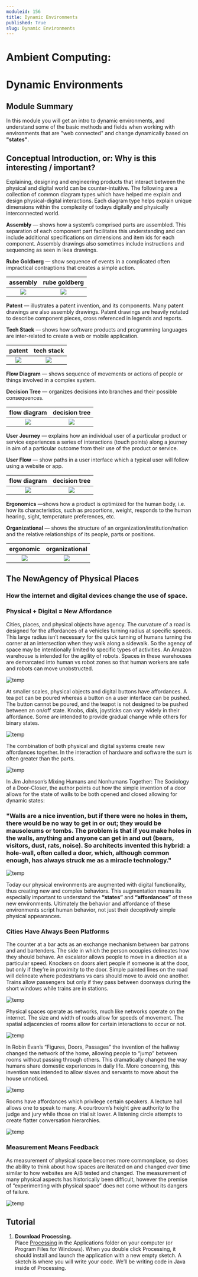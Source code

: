 ```yaml
---
moduleid: 156
title: Dynamic Environments
published: True
slug: Dynamic Environments
---
```


Ambient Computing:
===========================================

# Dynamic Environments
## Module Summary
In this module you will get an intro to dynamic environments, and understand some of the basic methods and fields when working with environments that are "web connected" and change dynamically based on **"states"**.

## Conceptual Introduction, or: Why is this interesting / important?
Explaining, designing and engineering products that interact between the physical and digital world can be counter-intuitive. The following are a collection of common diagram types which have helped me explain and design physical-digital interactions. Each diagram type helps explain unique dimensions within the complexity of todays digitally and physically interconnected world.

**Assembly** — shows how a system’s comprised parts are assembled. This separation of each component part facilitates this understanding and can include additional specifications on dimensions and item ids for each component. Assembly drawings also sometimes include instructions and sequencing as seen in Ikea drawings.

**Rube Goldberg** — show sequence of events in a complicated often impractical contraptions that creates a simple action.

assembly        | rube goldberg
:-------------------------:|:-------------------------:
![](images/dynamic-environments-9.gif)  |  ![](images/dynamic-environments-10.gif)  


**Patent** — illustrates a patent invention, and its components. Many patent drawings are also assembly drawings. Patent drawings are heavily notated to describe component pieces, cross referenced in legends and reports.

**Tech Stack** — shows how software products and programming languages are inter-related to create a web or mobile application.

patent        | tech stack  
:-------------------------:|:-------------------------:
![](images/dynamic-environments-5.gif)  |  ![](images/dynamic-environments-6.gif)  

**Flow Diagram** — shows sequence of movements or actions of people or things involved in a complex system.

**Decision Tree** — organizes decisions into branches and their possible consequences.

flow diagram        | decision tree
:-------------------------:|:-------------------------:
![](images/dynamic-environments-3.gif)  |  ![](images/dynamic-environments-4.gif)  

**User Journey** — explains how an individual user of a particular product or service experiences a series of interactions (touch points) along a journey in aim of a particular outcome from their use of the product or service.

**User Flow** — show paths in a user interface which a typical user will follow using a website or app.

flow diagram        | decision tree
:-------------------------:|:-------------------------:
![](images/dynamic-environments-2.gif)  |  ![](images/dynamic-environments-1.gif)  


**Ergonomics** —shows how a product is optimized for the human body, i.e. how its characteristics, such as proportions, weight, responds to the human hearing, sight, temperature preferences, etc.

**Organizational** — shows the structure of an organization/institution/nation and the relative relationships of its people, parts or positions.

ergonomic      | organizational
:-------------------------:|:-------------------------:
![](images/dynamic-environments-7.gif)  |  ![](images/dynamic-environments-8.gif)  


## The NewAgency of Physical Places
### How the internet and digital devices change the use of space.

### Physical + Digital = New Affordance
Cities, places, and physical objects have agency. The curvature of a road is designed for the affordances of a vehicles turning radius at specific speeds. This large radius isn’t necessary for the quick turning of humans turning the corner at an intersection when they walk along a sidewalk. So the agency of space may be intentionally limited to specific types of activities. An Amazon warehouse is intended for the agility of robots. Spaces in these warehouses are demarcated into human vs robot zones so that human workers are safe and robots can move unobstructed.

![temp](images/dynamic-environments-19.png) 

At smaller scales, physical objects and digital buttons have affordances. A tea pot can be poured whereas a button on a user interface can be pushed. The button cannot be poured, and the teapot is not designed to be pushed between an on/off state. Knobs, dials, joysticks can vary widely in their affordance. Some are intended to provide gradual change while others for binary states.

![temp](images/dynamic-environments-18.png) 


The combination of both physical and digital systems create new affordances together. In the interaction of hardware and software the sum is often greater than the parts.

![temp](images/dynamic-environments-17.png) 


In Jim Johnson’s Mixing Humans and Nonhumans Together: The Sociology of a Door-Closer, the author points out how the simple invention of a door allows for the state of walls to be both opened and closed allowing for dynamic states:

### "Walls are a nice invention, but if there were no holes in them, there would be no way to get in or out; they would be mausoleums or tombs. The problem is that if you make holes in the walls, anything and anyone can get in and out (bears, visitors, dust, rats, noise). So architects invented this hybrid: a hole-wall, often called a door, which, although common enough, has always struck me as a miracle technology."

![temp](images/dynamic-environments-16.png) 

Today our physical environments are augmented with digital functionality, thus creating new and complex behaviors. This augmentation means its especially important to understand the **“states”** and **“affordances”** of these new environments. Ultimately the behavior and affordance of these environments script human behavior, not just their deceptively simple physical appearances.

### Cities Have Always Been Platforms
The counter at a bar acts as an exchange mechanism between bar patrons and and bartenders. The side in which the person occupies delineates how they should behave. An escalator allows people to move in a direction at a particular speed. Knockers on doors alert people if someone is at the door, but only if they’re in proximity to the door. Simple painted lines on the road will delineate where pedestrians vs cars should move to avoid one another. Trains allow passengers but only if they pass between doorways during the short windows while trains are in stations.

![temp](images/dynamic-environments-11.gif) 

Physical spaces operate as networks, much like networks operate on the internet. The size and width of roads allow for speeds of movement. The spatial adjacencies of rooms allow for certain interactions to occur or not.

![temp](images/dynamic-environments-15.png) 

In Robin Evan’s “Figures, Doors, Passages” the invention of the hallway changed the network of the home, allowing people to “jump” between rooms without passing through others. This dramatically changed the way humans share domestic experiences in daily life. More concerning, this invention was intended to allow slaves and servants to move about the house unnoticed.

![temp](images/dynamic-environments-14.png) 

Rooms have affordances which privilege certain speakers. A lecture hall allows one to speak to many. A courtroom’s height give authority to the judge and jury while those on trial sit lower. A listening circle attempts to create flatter conversation hierarchies.

![temp](images/dynamic-environments-13.png) 

### Measurement Means Feedback
As measurement of physical space becomes more commonplace, so does the ability to think about how spaces are iterated on and changed over time similar to how websites are A/B tested and changed. The measurement of many physical aspects has historically been difficult, however the premise of “experimenting with physical space” does not come without its dangers of failure.

![temp](images/dynamic-environments-12.png) 

## Tutorial

1. **Download Processing.**  
Place [Processing](https://processing.org/download) in the Applications folder on your computer (or Program Files for Windows). When you double click Processing, it should install and launch the application with a new empty sketch. A sketch is where you will write your code. We’ll be writing code in Java inside of Processing.




